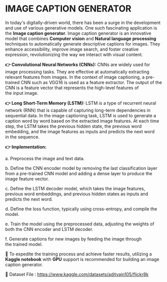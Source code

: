 # **IMAGE CAPTION GENERATOR**
In today's digitally-driven world, there has been a surge in the development and use of various generative models. One such fascinating application is the **Image caption generator**. Image caption generator is an innovative model that combines **Computer vision** and **Natural language processing** techniques to automatically generate descriptive captions for images. They enhance accessibility, improve image search, and foster creative expression, revolutionizing the way we interact with visual content.

**👉  Convolutional Neural Networks (CNNs):**
CNNs are widely used for image processing tasks. They are effective at automatically extracting relevant features from images. In the context of image captioning, a pre-trained CNN such as VGG16 is used as a feature extractor. The output of the CNN is a feature vector that represents the high-level features of the input image.

**👉 Long Short-Term Memory (LSTM):**
LSTM is a type of recurrent neural network (RNN) that is capable of capturing long-term dependencies in sequential data. In the image captioning task, LSTM is used to generate a caption word by word based on the extracted image features. At each time step, the LSTM takes the previous hidden state, the previous word embedding, and the image features as inputs and predicts the next word in the sequence.

**👉 Implementation:**

a. Preprocess the image and text data.

b. Define the CNN encoder model by removing the last classification layer from a pre-trained CNN model and adding a dense layer to produce the image feature vector.

c. Define the LSTM decoder model, which takes the image features, previous word embeddings, and previous hidden states as inputs and predicts the next word.

d. Define the loss function, typically using cross-entropy, and compile the model.

e. Train the model using the preprocessed data, adjusting the weights of both the CNN encoder and LSTM decoder.

f. Generate captions for new images by feeding the image through the trained model.


📌 To expedite the training process and achieve faster results, utilizing a **Kaggle notebook** with **GPU** support is recommended for building an image caption generator.

📌 Dataset File : https://www.kaggle.com/datasets/adityajn105/flickr8k


